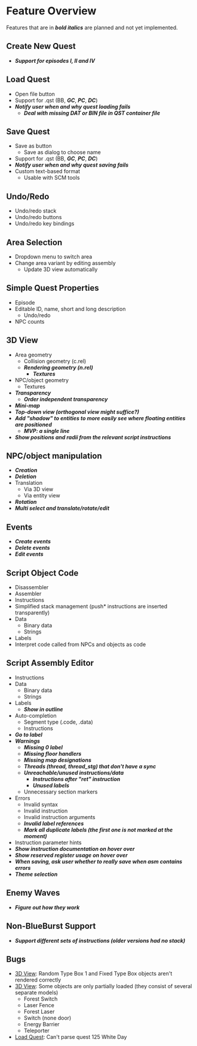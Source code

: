 # Feature Overview

Features that are in ***bold italics*** are planned and not yet implemented.

## Create New Quest

- ***Support for episodes I, II and IV***

## Load Quest

- Open file button
- Support for .qst (BB, ***GC***, ***PC***, ***DC***)
- ***Notify user when and why quest loading fails***
    - ***Deal with missing DAT or BIN file in QST container file***

## Save Quest

- Save as button
    - Save as dialog to choose name
- Support for .qst (BB, ***GC***, ***PC***, ***DC***)
- ***Notify user when and why quest saving fails***
- Custom text-based format
    - Usable with SCM tools

## Undo/Redo

- Undo/redo stack
- Undo/redo buttons
- Undo/redo key bindings

## Area Selection

- Dropdown menu to switch area
- Change area variant by editing assembly
    - Update 3D view automatically

## Simple Quest Properties

- Episode
- Editable ID, name, short and long description
    - Undo/redo
- NPC counts

## 3D View

- Area geometry
    - Collision geometry (c.rel)
    - ***Rendering geometry (n.rel)***
        - ***Textures***
- NPC/object geometry
    - Textures
- ***Transparency***
    - ***Order independent transparency***
- ***Mini-map***
- ***Top-down view (orthogonal view might suffice?)***
- ***Add "shadow" to entities to more easily see where floating entities are positioned***
    - ***MVP: a single line***
- ***Show positions and radii from the relevant script instructions***

## NPC/object manipulation

- ***Creation***
- ***Deletion***
- Translation
    - Via 3D view
    - Via entity view
- ***Rotation***
- ***Multi select and translate/rotate/edit***

## Events

- ***Create events***
- ***Delete events***
- ***Edit events***

## Script Object Code

- Disassembler
- Assembler
- Instructions
- Simplified stack management (push* instructions are inserted transparently)
- Data
    - Binary data
    - Strings
- Labels
- Interpret code called from NPCs and objects as code

## Script Assembly Editor

- Instructions
- Data
    - Binary data
    - Strings
- Labels
    - ***Show in outline***
- Auto-completion
    - Segment type (.code, .data)
    - Instructions
- ***Go to label***
- ***Warnings***
    - ***Missing 0 label***
    - ***Missing floor handlers***
    - ***Missing map designations***
    - ***Threads (thread, thread_stg) that don't have a sync***
    - ***Unreachable/unused instructions/data***
        - ***Instructions after "ret" instruction***
        - ***Unused labels***
    - Unnecessary section markers
- Errors
    - Invalid syntax
    - Invalid instruction
    - Invalid instruction arguments
    - ***Invalid label references***
    - ***Mark all duplicate labels (the first one is not marked at the moment)***
- Instruction parameter hints
- ***Show instruction documentation on hover over***
- ***Show reserved register usage on hover over***
- ***When saving, ask user whether to really save when asm contains errors***
- ***Theme selection***

## Enemy Waves

- ***Figure out how they work***

## Non-BlueBurst Support

- ***Support different sets of instructions (older versions had no stack)***

## Bugs

- [3D View](#3d-view): Random Type Box 1 and Fixed Type Box objects aren't rendered correctly
- [3D View](#3d-view): Some objects are only partially loaded (they consist of several separate models)
    - Forest Switch
    - Laser Fence
    - Forest Laser
    - Switch (none door)
    - Energy Barrier
    - Teleporter
- [Load Quest](#load-quest): Can't parse quest 125 White Day
